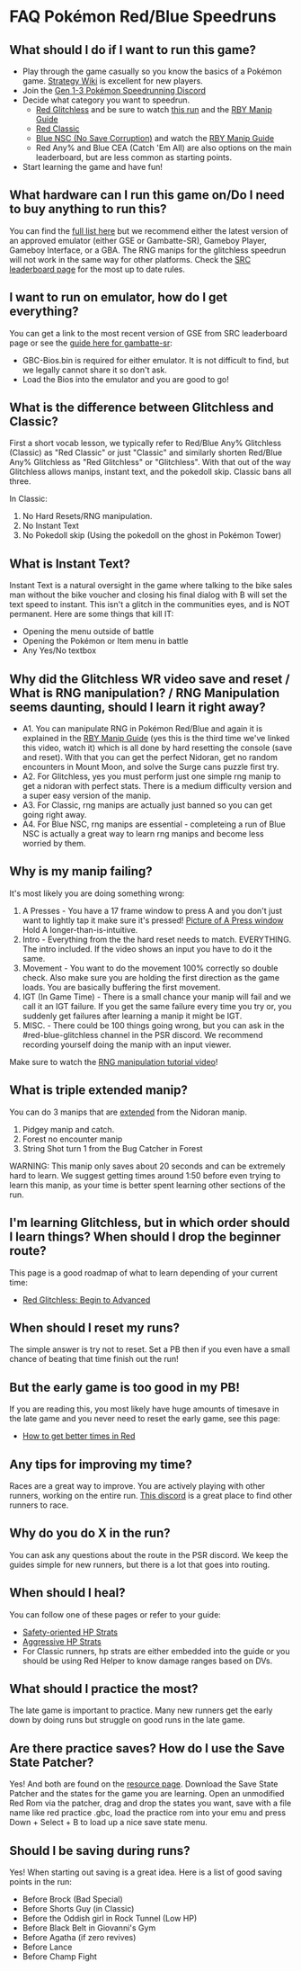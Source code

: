 # FAQ Pokémon Red/Blue Speedruns

## What should I do if I want to run this game?

- Play through the game casually so you know the basics of a Pokémon game. [Strategy Wiki](https://strategywiki.org/wiki/Pok%C3%A9mon_Red_and_Blue) is excellent for new players. 
- Join the [Gen 1-3 Pokémon Speedrunning Discord](https://www.speedrun.com/pokemon/thread/r7a65)
- Decide what category you want to speedrun.
	- [Red Glitchless](/docs/gen-1/red-blue/main-glitchless/beginner-route/) and be sure to watch [this run](https://www.youtube.com/watch?v=GR9HKr61HJY) and the [RBY Manip Guide](https://www.youtube.com/watch?v=QirPrbub21g)
	- [Red Classic](/docs/gen-1/red-blue/main-glitchless/classic-beginner-route/)
	- [Blue NSC (No Save Corruption)](/docs/gen-1/red-blue/main-nsc/) and watch the [RBY Manip Guide](https://www.youtube.com/watch?v=QirPrbub21g)
	- Red Any% and Blue CEA (Catch 'Em All) are also options on the main leaderboard, but are less common as starting points. 
- Start learning the game and have fun!

## What hardware can I run this game on/Do I need to buy anything to run this?

You can find the [full list here](https://pastebin.com/1BJgj2cS) but we recommend either the latest version of an approved emulator (either GSE or Gambatte-SR), Gameboy Player, Gameboy Interface, or a GBA. The RNG manips for the glitchless speedrun will not work in the same way for other platforms. Check the [SRC leaderboard page](https://www.speedrun.com/pkmnredblue) for the most up to date rules. 

## I want to run on emulator, how do I get everything?

You can get a link to the most recent version of GSE from SRC leaderboard page or see the [guide here for gambatte-sr](https://www.speedrun.com/pkmnredblue/guide/wf0la):
- GBC-Bios.bin is required for either emulator. It is not difficult to find, but we legally cannot share it so don't ask.
- Load the Bios into the emulator and you are good to go!

## What is the difference between Glitchless and Classic?

First a short vocab lesson, we typically refer to Red/Blue Any% Glitchless (Classic) as "Red Classic" or just "Classic" and similarly shorten Red/Blue Any% Glitchless as "Red Glitchless" or "Glitchless". With that out of the way Glitchless allows manips, instant text, and the pokedoll skip. Classic bans all three. 

In Classic:
1. No Hard Resets/RNG manipulation.
2. No Instant Text
3. No Pokedoll skip (Using the pokedoll on the ghost in Pokémon Tower)

## What is Instant Text?

Instant Text is a natural oversight in the game where talking to the bike sales man without the bike voucher and closing his final dialog with B will set the text speed to instant. This isn't a glitch in the communities eyes, and is NOT permanent. Here are some things that kill IT:
- Opening the menu outside of battle
- Opening the Pokémon or Item menu in battle
- Any Yes/No textbox

## Why did the Glitchless WR video save and reset / What is RNG manipulation? / RNG Manipulation seems daunting, should I learn it right away?

- A1. You can manipulate RNG in Pokémon Red/Blue and again it is explained in the [RBY Manip Guide](https://www.youtube.com/watch?v=QirPrbub21g) (yes this is the third time we've linked this video, watch it) which is all done by hard resetting the console (save and reset). With that you can get the perfect Nidoran, get no random encounters in Mount Moon, and solve the Surge cans puzzle first try. 
- A2. For Glitchless, yes you must perform just one simple rng manip to get a nidoran with perfect stats. There is a medium difficulty version and a super easy version of the manip. 
- A3. For Classic, rng manips are actually just banned so you can get going right away. 
- A4. For Blue NSC, rng manips are essential - completeing a run of Blue NSC is actually a great way to learn rng manips and become less worried by them. 


## Why is my manip failing?

It's most likely you are doing something wrong:
1) A Presses - You have a 17 frame window to press A and you don't just want to lightly tap it make sure it's pressed! [Picture of A Press window](https://cdn.discordapp.com/attachments/425297133382533122/741663432633221161/image0.png) Hold A longer-than-is-intuitive.
2) Intro - Everything from the the hard reset needs to match. EVERYTHING. The intro included. If the video shows an input you have to do it the same.
3) Movement - You want to do the movement 100% correctly so double check. Also make sure you are holding the first direction as the game loads. You are basically buffering the first movement.
4) IGT (In Game Time) - There is a small chance your manip will fail and we call it an IGT failure. If you get the same failure every time you try or, you suddenly get failures after learning a manip it might be IGT.
5) MISC. - There could be 100 things going wrong, but you can ask in the #red-blue-glitchless channel in the PSR discord. We recommend recording yourself doing the manip with an input viewer.

Make sure to watch the [RNG manipulation tutorial video](https://www.speedrun.com/pkmnredblue/guide/9oea2)!

## What is triple extended manip?

You can do 3 manips that are [extended](triple-extended/) from the Nidoran manip.
1) Pidgey manip and catch.
2) Forest no encounter manip
3) String Shot turn 1 from the Bug Catcher in Forest

WARNING: This manip only saves about 20 seconds and can be extremely hard to learn. We suggest getting times around 1:50 before even trying to learn this manip, as your time is better spent learning other sections of the run.

## I'm learning Glitchless, but in which order should I learn things? When should I drop the beginner route?

This page is a good roadmap of what to learn depending of your current time:
- [Red Glitchless: Begin to Advanced](https://pastebin.com/UUpT5n27)

## When should I reset my runs?

The simple answer is try not to reset. Set a PB then if you even have a small chance of beating that time finish out the run!

## But the early game is too good in my PB!

If you are reading this, you most likely have huge amounts of timesave in the late game and you never need to reset the early game, see this page:
- [How to get better times in Red](https://pastebin.com/xLE6W0eK)

## Any tips for improving my time?

Races are a great way to improve. You are actively playing with other runners, working on the entire run. [This discord](https://discord.gg/4mAWWz6) is a great place to find other runners to race.

## Why do you do X in the run?

You can ask any questions about the route in the PSR discord. We keep the guides simple for new runners, but there is a lot that goes into routing.

## When should I heal?

You can follow one of these pages or refer to your guide:
- [Safety-oriented HP Strats](hp-strats-for-races.md)
- [Aggressive HP Strats](hp-strats.md)
- For Classic runners, hp strats are either embedded into the guide or you should be using Red Helper to know damage ranges based on DVs.

## What should I practice the most?

The late game is important to practice. Many new runners get the early down by doing runs but struggle on good runs in the late game.

## Are there practice saves? How do I use the Save State Patcher?

Yes! And both are found on the [resource page](https://www.speedrun.com/pkmnredblue/resources). Download the Save State Patcher and the states for the game you are learning. Open an unmodified Red Rom via the patcher, drag and drop the states you want, save with a file name like red practice .gbc, load the practice rom into your emu and press Down + Select + B to load up a nice save state menu. 

## Should I be saving during runs?

Yes! When starting out saving is a great idea. Here is a list of good saving points in the run:
- Before Brock (Bad Special)
- Before Shorts Guy (in Classic)
- Before the Oddish girl in Rock Tunnel (Low HP)
- Before Black Belt in Giovanni's Gym
- Before Agatha (if zero revives)
- Before Lance
- Before Champ Fight

